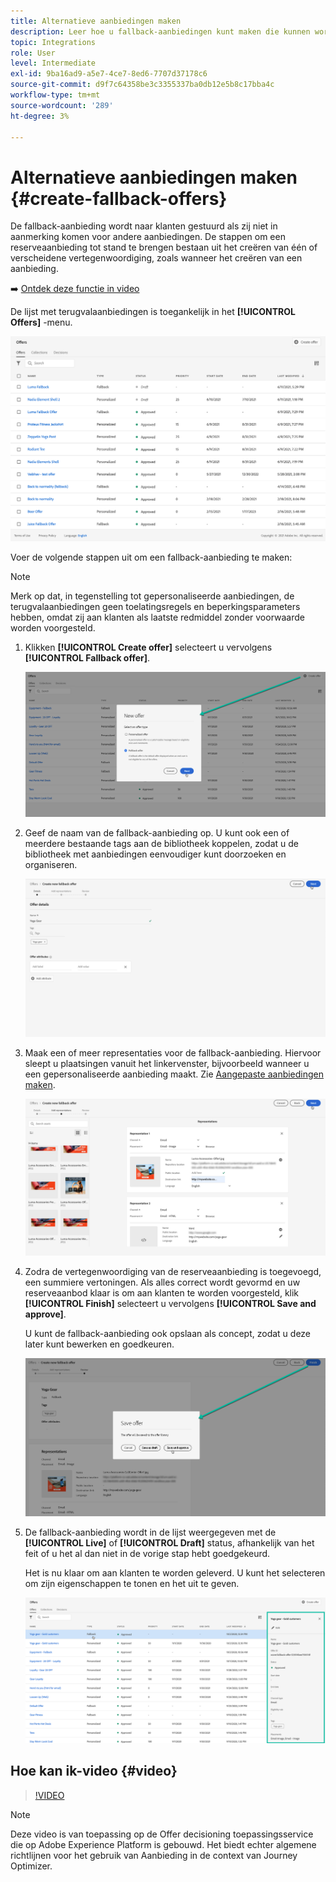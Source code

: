 ```yaml
---
title: Alternatieve aanbiedingen maken
description: Leer hoe u fallback-aanbiedingen kunt maken die kunnen worden weergegeven voor klanten die niet in aanmerking komen voor een aanbieding
topic: Integrations
role: User
level: Intermediate
exl-id: 9ba16ad9-a5e7-4ce7-8ed6-7707d37178c6
source-git-commit: d9f7c64358be3c3355337ba0db12e5b8c17bba4c
workflow-type: tm+mt
source-wordcount: '289'
ht-degree: 3%

---
```


# Alternatieve aanbiedingen maken {#create-fallback-offers}

De fallback-aanbieding wordt naar klanten gestuurd als zij niet in aanmerking komen voor andere aanbiedingen. De stappen om een reserveaanbieding tot stand te brengen bestaan uit het creëren van één of verscheidene vertegenwoordiging, zoals wanneer het creëren van een aanbieding.

➡️ [Ontdek deze functie in video](#video)

De lijst met terugvalaanbiedingen is toegankelijk in het **[!UICONTROL Offers]** -menu.

![](../assets/offers_list.png)

Voer de volgende stappen uit om een fallback-aanbieding te maken:

>[!NOTE]
>
>Merk op dat, in tegenstelling tot gepersonaliseerde aanbiedingen, de terugvalaanbiedingen geen toelatingsregels en beperkingsparameters hebben, omdat zij aan klanten als laatste redmiddel zonder voorwaarde worden voorgesteld.

1. Klikken **[!UICONTROL Create offer]** selecteert u vervolgens **[!UICONTROL Fallback offer]**.

   ![](../assets/create_fallback.png)

1. Geef de naam van de fallback-aanbieding op. U kunt ook een of meerdere bestaande tags aan de bibliotheek koppelen, zodat u de bibliotheek met aanbiedingen eenvoudiger kunt doorzoeken en organiseren.

   ![](../assets/fallback_details.png)

1. Maak een of meer representaties voor de fallback-aanbieding. Hiervoor sleept u plaatsingen vanuit het linkervenster, bijvoorbeeld wanneer u een gepersonaliseerde aanbieding maakt. Zie [Aangepaste aanbiedingen maken](../offer-library/creating-personalized-offers.md).

   ![](../assets/fallback_content.png)

1. Zodra de vertegenwoordiging van de reserveaanbieding is toegevoegd, een summiere vertoningen. Als alles correct wordt gevormd en uw reserveaanbod klaar is om aan klanten te worden voorgesteld, klik **[!UICONTROL Finish]** selecteert u vervolgens **[!UICONTROL Save and approve]**.

   U kunt de fallback-aanbieding ook opslaan als concept, zodat u deze later kunt bewerken en goedkeuren.

   ![](../assets/fallback_review.png)

1. De fallback-aanbieding wordt in de lijst weergegeven met de **[!UICONTROL Live]** of **[!UICONTROL Draft]** status, afhankelijk van het feit of u het al dan niet in de vorige stap hebt goedgekeurd.

   Het is nu klaar om aan klanten te worden geleverd. U kunt het selecteren om zijn eigenschappen te tonen en het uit te geven. <!-- no suppression? -->

   ![](../assets/fallback_created.png)

## Hoe kan ik-video {#video}

>[!VIDEO](https://video.tv.adobe.com/v/329383?quality=12)

>[!NOTE]
>
>Deze video is van toepassing op de Offer decisioning toepassingsservice die op Adobe Experience Platform is gebouwd. Het biedt echter algemene richtlijnen voor het gebruik van Aanbieding in de context van Journey Optimizer.
